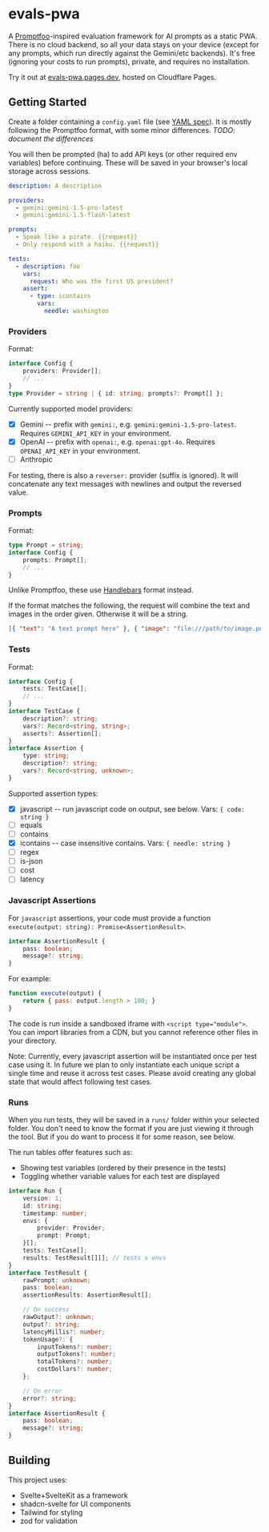 # evals-pwa

A [Promptfoo](https://www.promptfoo.dev/docs/intro)-inspired evaluation framework for AI prompts as a static PWA. There is no cloud backend, so all your data stays on your device (except for any prompts, which run directly against the Gemini/etc backends). It's free (ignoring your costs to run prompts), private, and requires no installation.

Try it out at [evals-pwa.pages.dev](https://evals-pwa.pages.dev/), hosted on Cloudflare Pages.

## Getting Started

Create a folder containing a `config.yaml` file (see [YAML spec](https://yaml.org/)). It is mostly following the Promptfoo format, with some minor differences. _TODO: document the differences_

You will then be prompted (ha) to add API keys (or other required env variables) before continuing. These will be saved in your browser's local storage across sessions.

```yaml
description: A description

providers:
  - gemini:gemini-1.5-pro-latest
  - gemini:gemini-1.5-flash-latest

prompts:
  - Speak like a pirate. {{request}}
  - Only respond with a haiku. {{request}}

tests:
  - description: foo
    vars:
      request: Who was the first US president?
    assert:
      - type: icontains
        vars:
          needle: washington
```

### Providers

Format:

```typescript
interface Config {
	providers: Provider[];
	// ...
}
type Provider = string | { id: string; prompts?: Prompt[] };
```

Currently supported model providers:

- [x] Gemini -- prefix with `gemini:`, e.g. `gemini:gemini-1.5-pro-latest`. Requires `GEMINI_API_KEY` in your environment.
- [x] OpenAI -- prefix with `openai:`, e.g. `openai:gpt-4o`. Requires `OPENAI_API_KEY` in your environment.
- [ ] Anthropic

For testing, there is also a `reverser:` provider (suffix is ignored). It will concatenate any text messages with newlines and output the reversed value.

### Prompts

Format:

```typescript
type Prompt = string;
interface Config {
	prompts: Prompt[];
	// ...
}
```

Unlike Promptfoo, these use [Handlebars](https://handlebarsjs.com/) format instead.

If the format matches the following, the request will combine the text and images in the order given. Otherwise it will be a string.

```json
[{ "text": "A text prompt here" }, { "image": "file:///path/to/image.png" }]
```

### Tests

Format:

```typescript
interface Config {
	tests: TestCase[];
	// ...
}
interface TestCase {
	description?: string;
	vars?: Record<string, string>;
	asserts?: Assertion[];
}
interface Assertion {
	type: string;
	description?: string;
	vars?: Record<string, unknown>;
}
```

Supported assertion types:

- [x] javascript -- run javascript code on output, see below. Vars: `{ code: string }`
- [ ] equals
- [ ] contains
- [x] icontains -- case insensitive contains. Vars: `{ needle: string }`
- [ ] regex
- [ ] is-json
- [ ] cost
- [ ] latency

### Javascript Assertions

For `javascript` assertions, your code must provide a function `execute(output: string): Promise<AssertionResult>`.

```typescript
interface AssertionResult {
	pass: boolean;
	message?: string;
}
```

For example:

```js
function execute(output) {
	return { pass: output.length > 100; }
}
```

The code is run inside a sandboxed iframe with `<script type="module">`. You can import libraries from a CDN, but you cannot reference other files in your directory.

Note: Currently, every javascript assertion will be instantiated once per test case using it. In future we plan to only instantiate each unique script a single time and reuse it across test cases. Please avoid creating any global state that would affect following test cases.

### Runs

When you run tests, they will be saved in a `runs/` folder within your selected folder.
You don't need to know the format if you are just viewing it through the tool. But if you do want
to process it for some reason, see below.

The run tables offer features such as:

- Showing test variables (ordered by their presence in the tests)
- Toggling whether variable values for each test are displayed

```typescript
interface Run {
	version: 1;
	id: string;
	timestamp: number;
	envs: {
		provider: Provider;
		prompt: Prompt;
	}[];
	tests: TestCase[];
	results: TestResult[][]; // tests x envs
}
interface TestResult {
	rawPrompt: unknown;
	pass: boolean;
	assertionResults: AssertionResult[];

	// On success
	rawOutput?: unknown;
	output?: string;
	latencyMillis?: number;
	tokenUsage?: {
		inputTokens?: number;
		outputTokens?: number;
		totalTokens?: number;
		costDollars?: number;
	};

	// On error
	error?: string;
}
interface AssertionResult {
	pass: boolean;
	message?: string;
}
```

## Building

This project uses:

- Svelte+SvelteKit as a framework
- shadcn-svelte for UI components
- Tailwind for styling
- zod for validation
